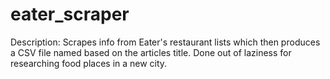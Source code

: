 # eater_scraper
Description: Scrapes info from Eater's restaurant lists which then produces a CSV file named based on the articles title. Done out of laziness for researching food places in a new city.

